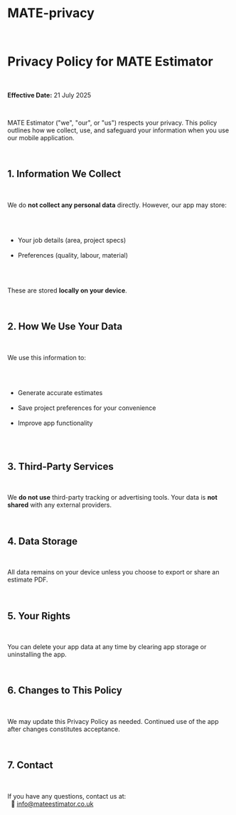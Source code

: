 # MATE-privacy
<!DOCTYPE html>
<html lang="en">
<head>
  <meta charset="UTF-8">
</head>
<body>
  <h1>Privacy Policy for MATE Estimator</h1>
  <p><strong>Effective Date:</strong> 21 July 2025</p>
  <p>MATE Estimator ("we", "our", or "us") respects your privacy. This policy outlines how we collect, use, and safeguard your information when you use our mobile application.</p>
  
  <h2>1. Information We Collect</h2>
  <p>We do <strong>not collect any personal data</strong> directly. However, our app may store:</p>
  <ul>
    <li>Your job details (area, project specs)</li>
    <li>Preferences (quality, labour, material)</li>
  </ul>
  <p>These are stored <strong>locally on your device</strong>.</p>
  
  <h2>2. How We Use Your Data</h2>
  <p>We use this information to:</p>
  <ul>
    <li>Generate accurate estimates</li>
    <li>Save project preferences for your convenience</li>
    <li>Improve app functionality</li>
  </ul>

  <h2>3. Third-Party Services</h2>
  <p>We <strong>do not use</strong> third-party tracking or advertising tools. Your data is <strong>not shared</strong> with any external providers.</p>

  <h2>4. Data Storage</h2>
  <p>All data remains on your device unless you choose to export or share an estimate PDF.</p>

  <h2>5. Your Rights</h2>
  <p>You can delete your app data at any time by clearing app storage or uninstalling the app.</p>

  <h2>6. Changes to This Policy</h2>
  <p>We may update this Privacy Policy as needed. Continued use of the app after changes constitutes acceptance.</p>

  <h2>7. Contact</h2>
  <p>If you have any questions, contact us at:<br>
  📧 <a href="mailto:info@mateestimator.co.uk">info@mateestimator.co.uk</a></p>
</body>
</html>
